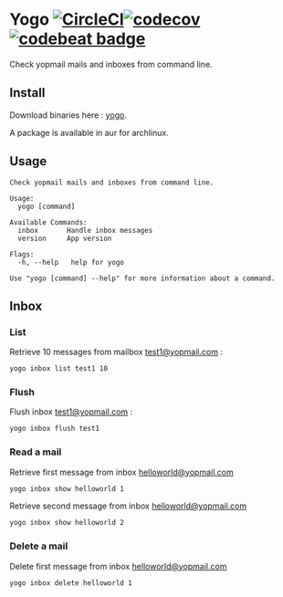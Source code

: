 Yogo [![CircleCI](https://circleci.com/gh/antham/yogo.svg?style=svg)](https://circleci.com/gh/antham/yogo)[![codecov](https://codecov.io/gh/antham/yogo/branch/master/graph/badge.svg)](https://codecov.io/gh/antham/yogo) [![codebeat badge](https://codebeat.co/badges/c561682e-6834-4325-8725-6167c16214b1)](https://codebeat.co/projects/github-com-antham-yogo)
====

Check yopmail mails and inboxes from command line.

## Install

Download binaries here : [yogo](https://github.com/antham/yogo/releases/).

A package is available in aur for archlinux.

## Usage ##

```
Check yopmail mails and inboxes from command line.

Usage:
  yogo [command]

Available Commands:
  inbox       Handle inbox messages
  version     App version

Flags:
  -h, --help   help for yogo

Use "yogo [command] --help" for more information about a command.
```

## Inbox

### List

Retrieve 10 messages from mailbox test1@yopmail.com :

```bash
yogo inbox list test1 10
```

### Flush

Flush inbox test1@yopmail.com :

```bash
yogo inbox flush test1
```

### Read a mail

Retrieve first message from inbox helloworld@yopmail.com

```bash
yogo inbox show helloworld 1
```

Retrieve second message from inbox helloworld@yopmail.com

```bash
yogo inbox show helloworld 2
```

### Delete a mail

Delete first message from inbox helloworld@yopmail.com

```bash
yogo inbox delete helloworld 1
```
